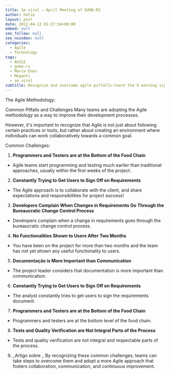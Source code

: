 ```yaml
---
title: Se virol – April Meeting of GUMA-RS
author: helio
layout: post
date: 2012-04-12 01:37:54+00:00
embed: null
seo_follow: null
seo_noindex: null
categories:
  - Agile
  - Technology
tags:
  - AGILE
  - guma-rs
  - Marco Enes
  - Meganti
  - se virol
subtitle: Recognize and overcome agile pitfalls—learn the 9 warning signs that your team is falling into bureaucratic traps instead of embracing true collaborative agility
---
```


The Agile Methodology:

Common Pitfalls and Challenges Many teams are adopting the Agile methodology as a way to improve their development processes.

However, it's important to recognize that Agile is not just about following certain practices or tools, but rather about creating an environment where individuals can work collaboratively towards a common goal.

Common Challenges:

1.  **Programmers and Testers are at the Bottom of the Food Chain**

- Agile teams start programming and testing much earlier than traditional approaches, usually within the first weeks of the project.

2.  **Constantly Trying to Get Users to Sign Off on Requirements**

- The Agile approach is to collaborate with the client, and share expectations and responsibilities for project success!

3.  **Developers Complain When Changes in Requirements Go Through the Bureaucratic Change Control Process**

- Developers complain when a change in requirements goes through the bureaucratic change control process.

4.  **No Functionalities Shown to Users After Two Months**

- You have been on the project for more than two months and the team has not yet shown any useful functionality to users.

5.  **Documentação is More Important than Communication**

- The project leader considers that documentation is more important than communication.

6.  **Constantly Trying to Get Users to Sign Off on Requirements**

- The analyst constantly tries to get users to sign the requirements document.

7.  **Programmers and Testers are at the Bottom of the Food Chain**

- Programmers and testers are at the bottom level of the food chain.

8.  **Tests and Quality Verification are Not Integral Parts of the Process**

- Tests and quality verification are not integral and respectable parts of the process.

9.  _Artigo sobre _ By recognizing these common challenges, teams can take steps to overcome them and adopt a more Agile approach that fosters collaboration, communication, and continuous improvement.

